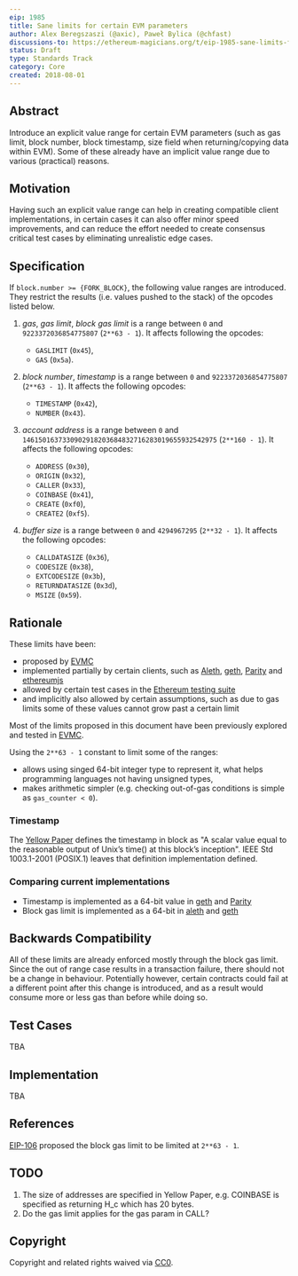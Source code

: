 ```yaml
---
eip: 1985
title: Sane limits for certain EVM parameters
author: Alex Beregszaszi (@axic), Paweł Bylica (@chfast)
discussions-to: https://ethereum-magicians.org/t/eip-1985-sane-limits-for-certain-evm-parameters/3224
status: Draft
type: Standards Track
category: Core
created: 2018-08-01
---
```


## Abstract

Introduce an explicit value range for certain EVM parameters
(such as gas limit, block number, block timestamp, size field when returning/copying data within EVM).
Some of these already have an implicit value range due to various (practical) reasons.

## Motivation

Having such an explicit value range can help in creating compatible client implementations,
in certain cases it can also offer minor speed improvements,
and can reduce the effort needed to create consensus critical test cases 
by eliminating unrealistic edge cases.

## Specification

If `block.number >= {FORK_BLOCK}`, the following value ranges are introduced.
They restrict the results (i.e. values pushed to the stack) of the opcodes listed below.

1. *gas*, *gas limit*, *block gas limit*
   is a range between `0` and `9223372036854775807` (`2**63 - 1`).
   It affects following the opcodes:
   - `GASLIMIT` (`0x45`),
   - `GAS` (`0x5a`).
   
2. *block number*, *timestamp*
   is a range between `0` and `9223372036854775807` (`2**63 - 1`).
   It affects the following opcodes:
   - `TIMESTAMP` (`0x42`),
   - `NUMBER` (`0x43`).
   
3. *account address*
   is a range between `0` and `1461501637330902918203684832716283019655932542975` (`2**160 - 1`).
   It affects the following opcodes:
   - `ADDRESS` (`0x30`),
   - `ORIGIN` (`0x32`),
   - `CALLER` (`0x33`),
   - `COINBASE` (`0x41`),
   - `CREATE` (`0xf0`),
   - `CREATE2` (`0xf5`). 
   
4. *buffer size*
   is a range between `0` and `4294967295` (`2**32 - 1`).
   It affects the following opcodes:
   - `CALLDATASIZE` (`0x36`),
   - `CODESIZE` (`0x38`),
   - `EXTCODESIZE` (`0x3b`),
   - `RETURNDATASIZE` (`0x3d`),
   - `MSIZE` (`0x59`).
   

## Rationale

These limits have been:
- proposed by [EVMC]
- implemented partially by certain clients, such as [Aleth], [geth], [Parity] and [ethereumjs]
- allowed by certain test cases in the [Ethereum testing suite]
- and implicitly also allowed by certain assumptions, such as due to gas limits some of these values cannot grow past a certain limit

Most of the limits proposed in this document have been previously explored and tested in [EVMC].

Using the `2**63 - 1` constant to limit some of the ranges:
- allows using singed 64-bit integer type to represent it, 
  what helps programming languages not having unsigned types,
- makes arithmetic simpler (e.g. checking out-of-gas conditions is simple as `gas_counter < 0`).

### Timestamp

The [Yellow Paper] defines the timestamp in block as "A scalar value equal to the reasonable output of Unix’s time() at this block’s inception".
IEEE Std 1003.1-2001 (POSIX.1) leaves that definition implementation defined.

### Comparing current implementations

- Timestamp is implemented as a 64-bit value in [geth] and [Parity]
- Block gas limit is implemented as a 64-bit in [aleth] and [geth]

## Backwards Compatibility

All of these limits are already enforced mostly through the block gas limit. Since the out of range case results in a transaction failure, there should not be a change in behaviour.
Potentially however, certain contracts could fail at a different point after this change is introduced, and as a result would consume more or less gas than before while doing so.

## Test Cases

TBA

## Implementation

TBA

## References

[EIP-106](https://github.com/ethereum/EIPs/issues/106) proposed the block gas limit to be limited at `2**63 - 1`.

## TODO

1. The size of addresses are specified in Yellow Paper, 
e.g. COINBASE is specified as returning H_c which has 20 bytes.
2. Do the gas limit applies for the gas param in CALL?

## Copyright
Copyright and related rights waived via [CC0](https://creativecommons.org/publicdomain/zero/1.0/).

[EVMC]: https://github.com/ethereum/evmc
[Aleth]: https://github.com/ethereum/aleth
[geth]: https://github.com/ethereum/go-ethereum
[Parity]: https://github.com/paritytech/parity-ethereum
[ethereumjs]: https://github.com/ethereumjs
[Ethereum testing suite]: https://github.com/ethereum/tests
[Yellow Paper]: https://github.com/ethereum/yellowpaper
